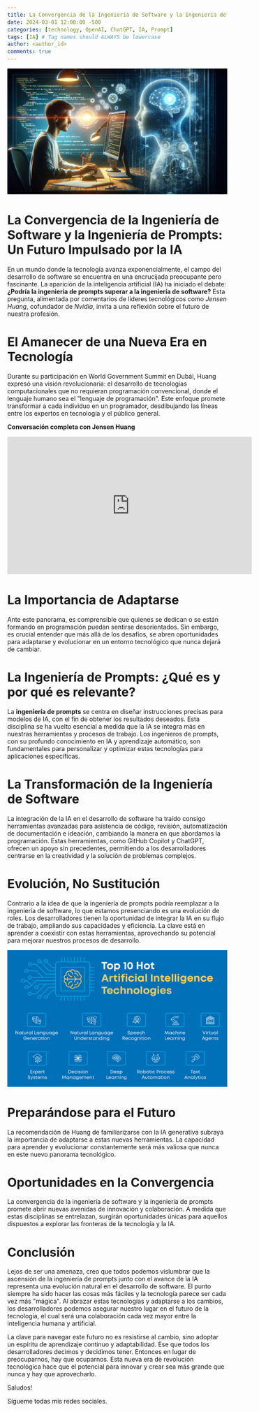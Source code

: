 ```yaml
---
title: La Convergencia de la Ingeniería de Software y la Ingeniería de Prompts 
date: 2024-03-01 12:00:00 -500
categories: [technology, OpenAI, ChatGPT, IA, Prompt] 
tags: [IA] # Tag names should ALWAYS be lowercase
author: <author_id>
comments: true
---
```

![image](/assets/img/software%20prompts.webp)

# La Convergencia de la Ingeniería de Software y la Ingeniería de Prompts: Un Futuro Impulsado por la IA

En un mundo donde la tecnología avanza exponencialmente, el campo del desarrollo de software se encuentra en una encrucijada preocupante pero fascinante. La aparición de la inteligencia artificial (IA) ha iniciado el debate: **¿Podría la ingeniería de prompts superar a la ingeniería de software?** Esta pregunta, alimentada por comentarios de líderes tecnológicos como *Jensen Huang*, cofundador de *Nvidia*, invita a una reflexión sobre el futuro de nuestra profesión.

# El Amanecer de una Nueva Era en Tecnología
Durante su participación en World Government Summit en Dubái, Huang expresó una visión revolucionaria: el desarrollo de tecnologías computacionales que no requieran programación convencional, donde el lenguaje humano sea el "lenguaje de programación". Este enfoque promete transformar a cada individuo en un programador, desdibujando las líneas entre los expertos en tecnología y el público general. 

**Conversación completa con Jensen Huang**


<iframe width="560" height="315" src="https://www.youtube.com/embed/8Pm2xEViNIo?si=cvz3mJx3SqMgdr4J&amp;controls=0" title="YouTube video player" frameborder="0" allow="accelerometer; autoplay; clipboard-write; encrypted-media; gyroscope; picture-in-picture; web-share" allowfullscreen></iframe>

# La Importancia de Adaptarse
Ante este panorama, es comprensible que quienes se dedican o se están formando en programación puedan sentirse desorientados. Sin embargo, es crucial entender que más allá de los desafíos, se abren oportunidades para adaptarse y evolucionar en un entorno tecnológico que nunca dejará de cambiar.

# La Ingeniería de Prompts: ¿Qué es y por qué es relevante?
La **ingeniería de prompts** se centra en diseñar instrucciones precisas para modelos de IA, con el fin de obtener los resultados deseados. Esta disciplina se ha vuelto esencial a medida que la IA se integra más en nuestras herramientas y procesos de trabajo. Los ingenieros de prompts, con su profundo conocimiento en IA y aprendizaje automático, son fundamentales para personalizar y optimizar estas tecnologías para aplicaciones específicas.

# La Transformación de la Ingeniería de Software
La integración de la IA en el desarrollo de software ha traído consigo herramientas avanzadas para asistencia de código, revisión, automatización de documentación e ideación, cambiando la manera en que abordamos la programación. Estas herramientas, como GitHub Copilot y ChatGPT, ofrecen un apoyo sin precedentes, permitiendo a los desarrolladores centrarse en la creatividad y la solución de problemas complejos. 

# Evolución, No Sustitución
Contrario a la idea de que la ingeniería de prompts podría reemplazar a la ingeniería de software, lo que estamos presenciando es una evolución de roles. Los desarrolladores tienen la oportunidad de integrar la IA en su flujo de trabajo, ampliando sus capacidades y eficiencia. La clave está en aprender a coexistir con estas herramientas, aprovechando su potencial para mejorar nuestros procesos de desarrollo.

![image](/assets/img/Blog-post-Top-10-Artificial-Intelligence-Technologies-01.jpg)

# Preparándose para el Futuro
La recomendación de Huang de familiarizarse con la IA generativa subraya la importancia de adaptarse a estas nuevas herramientas. La capacidad para aprender y evolucionar constantemente será más valiosa que nunca en este nuevo panorama tecnológico.

# Oportunidades en la Convergencia
La convergencia de la ingeniería de software y la ingeniería de prompts promete abrir nuevas avenidas de innovación y colaboración. A medida que estas disciplinas se entrelazan, surgirán oportunidades únicas para aquellos dispuestos a explorar las fronteras de la tecnología y la IA.

# Conclusión
Lejos de ser una amenaza, creo que todos podemos vislumbrar que la ascensión de la ingeniería de prompts junto con el avance de la IA representa una evolución natural en el desarrollo de software. El punto siempre ha sido hacer las cosas más fáciles y la tecnología parece ser cada vez más "mágica". Al abrazar estas tecnologías y adaptarse a los cambios, los desarrolladores podemos asegurar nuestro lugar en el futuro de la tecnología, el cual será una colaboración cada vez mayor entre la inteligencia humana y artificial. 

La clave para navegar este futuro no es resistirse al cambio, sino adoptar un espíritu de aprendizaje continuo y adaptabilidad. Ese que todos los desarrolladores decimos y decidimos tener. Entonces en lugar de preocuparnos, hay que ocuparnos. Esta nueva era de revolución tecnológica hace que el potencial para innovar y crear sea más grande que nunca y hay que aprovecharlo. 

Saludos!

Sígueme todas mis redes sociales. 

